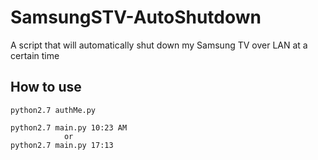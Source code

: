 # SamsungSTV-AutoShutdown
A script that will automatically shut down my Samsung TV over LAN at a certain time
## How to use
```
python2.7 authMe.py

python2.7 main.py 10:23 AM
            or
python2.7 main.py 17:13
```
